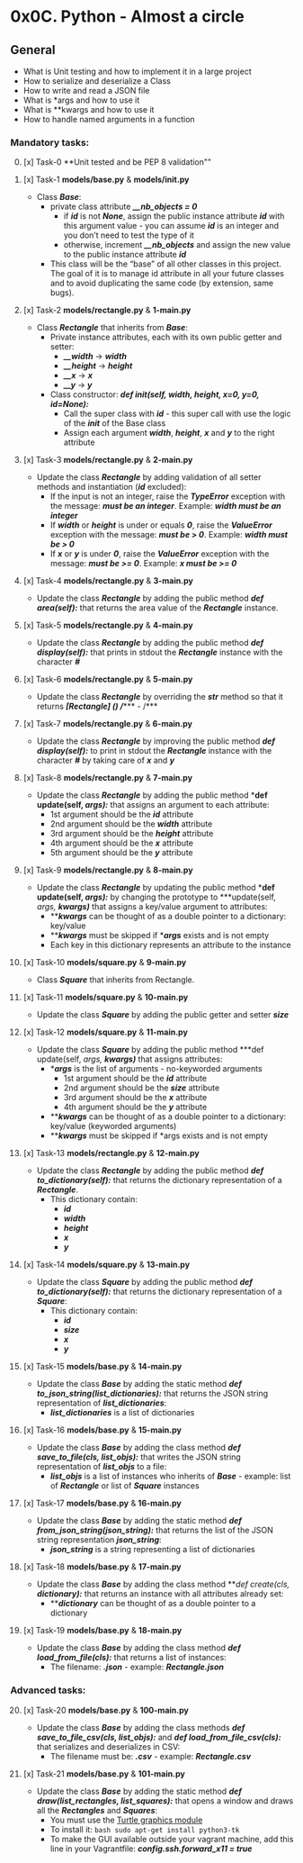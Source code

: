 # 0x0C. Python - Almost a circle

## General
   - What is Unit testing and how to implement it in a large project
   - How to serialize and deserialize a Class
   - How to write and read a JSON file
   - What is *args and how to use it
   - What is **kwargs and how to use it
   - How to handle named arguments in a function


### Mandatory tasks: ###

0. [x] Task-0 **Unit tested and be PEP 8 validation""

1. [x] Task-1  **models/base.py** & **models/__init__.py**
   - Class ***Base***:
     - private class attribute ***__nb_objects = 0***
       - if ***id*** is not ***None***, assign the public instance attribute ***id*** with this argument value - you can assume ***id*** is an integer and you don’t need to test the type of it
       - otherwise, increment ***__nb_objects*** and assign the new value to the public instance attribute ***id***
     - This class will be the “base” of all other classes in this project. The goal of it is to manage id attribute in all your future classes and to avoid duplicating the same code (by extension, same bugs).

2. [x] Task-2 **models/rectangle.py** & **1-main.py**
   - Class ***Rectangle*** that inherits from ***Base***:
     - Private instance attributes, each with its own public getter and setter:
       - ***__width*** -> ***width***
       - ***__height*** -> ***height***
       - ***__x*** -> ***x***
       - ***__y*** -> ***y***
     - Class constructor: ***def __init__(self, width, height, x=0, y=0, id=None):***
       - Call the super class with ***id*** - this super call with use the logic of the ***__init__*** of the Base class
       - Assign each argument ***width***, ***height***, ***x*** and ***y*** to the right attribute

3. [x] Task-3 **models/rectangle.py** & **2-main.py**
   - Update the class ***Rectangle*** by adding validation of all setter methods and instantiation (***id*** excluded):
     - If the input is not an integer, raise the ***TypeError*** exception with the message: ***<name of the attribute> must be an integer***. Example: ***width must be an integer***
     - If ***width*** or ***height*** is under or equals ***0***, raise the ***ValueError*** exception with the message: ***<name of the attribute> must be > 0***. Example: ***width must be > 0***
     - If ***x*** or ***y*** is under ***0***, raise the ***ValueError*** exception with the message: ***<name of the attribute> must be >= 0***. Example: ***x must be >= 0***

4. [x] Task-4 **models/rectangle.py** & **3-main.py**
   - Update the class ***Rectangle*** by adding the public method ***def area(self):*** that returns the area value of the ***Rectangle*** instance.

5. [x] Task-5 **models/rectangle.py** & **4-main.py**
   - Update the class ***Rectangle*** by adding the public method ***def display(self):*** that prints in stdout the ***Rectangle*** instance with the character ***#***

6. [x] Task-6 **models/rectangle.py** & **5-main.py**
   - Update the class ***Rectangle*** by overriding the ***__str__*** method so that it returns ***[Rectangle] (***<id>***) ***<x>***/***<y>*** - ***<width>***/***<height>******

7. [x] Task-7 **models/rectangle.py** & **6-main.py**
   - Update the class ***Rectangle*** by improving the public method ***def display(self):*** to print in stdout the ***Rectangle*** instance with the character ***#*** by taking care of ***x*** and ***y***

8. [x] Task-8 **models/rectangle.py** & **7-main.py**
   - Update the class ***Rectangle*** by adding the public method ***def update(self, *args):*** that assigns an argument to each attribute:
     - 1st argument should be the ***id*** attribute
     - 2nd argument should be the ***width*** attribute
     - 3rd argument should be the ***height*** attribute
     - 4th argument should be the ***x*** attribute
     - 5th argument should be the ***y*** attribute

9. [x] Task-9 **models/rectangle.py** & **8-main.py**
   - Update the class ***Rectangle*** by updating the public method ***def update(self, *args):*** by changing the prototype to ***update(self, *args, **kwargs)*** that assigns a key/value argument to attributes:
     - *****kwargs*** can be thought of as a double pointer to a dictionary: key/value
     - *****kwargs*** must be skipped if ****args*** exists and is not empty
     - Each key in this dictionary represents an attribute to the instance

10. [x] Task-10 **models/square.py** & **9-main.py**
    - Class ***Square*** that inherits from Rectangle.

11. [x] Task-11 **models/square.py** & **10-main.py**
    - Update the class ***Square*** by adding the public getter and setter ***size***

12. [x] Task-12 **models/square.py** & **11-main.py**
    - Update the class ***Square*** by adding the public method ***def update(self, *args, **kwargs)*** that assigns attributes:
      - ****args*** is the list of arguments - no-keyworded arguments
        - 1st argument should be the ***id*** attribute
        - 2nd argument should be the ***size*** attribute
        - 3rd argument should be the ***x*** attribute
        - 4th argument should be the ***y*** attribute
      - *****kwargs*** can be thought of as a double pointer to a dictionary: key/value (keyworded arguments)
      - *****kwargs*** must be skipped if *args exists and is not empty

13. [x] Task-13 **models/rectangle.py** & **12-main.py**
    - Update the class ***Rectangle*** by adding the public method ***def to_dictionary(self):*** that returns the dictionary representation of a ***Rectangle***.
      - This dictionary contain:
        - ***id***
        - ***width***
        - ***height***
        - ***x***
        - ***y***

14. [x] Task-14 **models/square.py** & **13-main.py**
    - Update the class ***Square*** by adding the public method ***def to_dictionary(self):*** that returns the dictionary representation of a ***Square***:
      - This dictionary contain:
        - ***id***
        - ***size***
        - ***x***
        - ***y***

15. [x] Task-15 **models/base.py** & **14-main.py**
    - Update the class ***Base*** by adding the static method ***def to_json_string(list_dictionaries):*** that returns the JSON string representation of ***list_dictionaries***:
      - ***list_dictionaries*** is a list of dictionaries

16. [x] Task-16 **models/base.py** & **15-main.py**
    - Update the class ***Base*** by adding the class method ***def save_to_file(cls, list_objs):*** that writes the JSON string representation of ***list_objs*** to a file:
      - ***list_objs*** is a list of instances who inherits of ***Base*** - example: list of ***Rectangle*** or list of ***Square*** instances

17. [x] Task-17 **models/base.py** & **16-main.py**
    - Update the class ***Base*** by adding the static method ***def from_json_string(json_string):*** that returns the list of the JSON string representation ***json_string***:
      - ***json_string*** is a string representing a list of dictionaries

18. [x] Task-18 **models/base.py** & **17-main.py**
    - Update the class ***Base*** by adding the class method ***def create(cls, **dictionary):*** that returns an instance with all attributes already set:
      - *****dictionary*** can be thought of as a double pointer to a dictionary

19. [x] Task-19 **models/base.py** & **18-main.py**
    - Update the class ***Base*** by adding the class method ***def load_from_file(cls):*** that returns a list of instances:
      - The filename: ***<Class name>.json*** - example: ***Rectangle.json***

### Advanced tasks: ###

20. [x] Task-20 **models/base.py** & **100-main.py**
    - Update the class ***Base*** by adding the class methods ***def save_to_file_csv(cls, list_objs):*** and ***def load_from_file_csv(cls):*** that serializes and deserializes in CSV:
      - The filename must be: ***<Class name>.csv*** - example: ***Rectangle.csv***

21. [x] Task-21 **models/base.py** & **101-main.py**
    - Update the class ***Base*** by adding the static method ***def draw(list_rectangles, list_squares):*** that opens a window and draws all the ***Rectangles*** and ***Squares***:
      - You must use the [Turtle graphics module](https://docs.python.org/3.0/library/turtle.html)
      - To install it: ```bash sudo apt-get install python3-tk```
      - To make the GUI available outside your vagrant machine, add this line in your Vagrantfile: ***config.ssh.forward_x11 = true***


